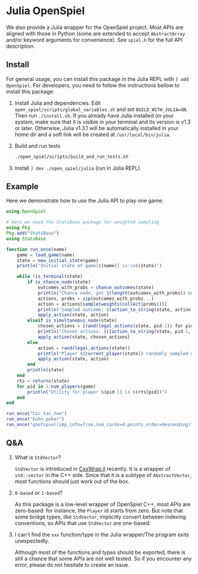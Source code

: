 # Julia OpenSpiel

We also provide a Julia wrapper for the OpenSpiel project. Most APIs are aligned
with those in Python (some are extended to accept `AbstractArray` and/or keyword
arguments for convenience). See `spiel.h` for the full API description.

## Install

For general usage, you can install this package in the Julia REPL with
`] add OpenSpiel`. For developers, you need to follow the instructions bellow to
install this package:

1.  Install Julia and dependencies. Edit `open_spiel/scripts/global_variables.sh`
    and set `BUILD_WITH_JULIA=ON`. Then run `./install.sh`. If you already have
    Julia installed on your system, make sure that it is visible in your
    terminal and its version is v1.3 or later. Otherwise, Julia v1.3.1 will be
    automatically installed in your home dir and a soft link will be created at
    `/usr/local/bin/julia`.

1.  Build and run tests

    ```bash
    ./open_spiel/scripts/build_and_run_tests.sh
    ```

1.  Install `] dev ./open_spiel/julia` (run in Julia REPL).

## Example

Here we demonstrate how to use the Julia API to play one game:

```julia
using OpenSpiel

# Here we need the StatsBase package for weighted sampling
using Pkg
Pkg.add("StatsBase")
using StatsBase

function run_once(name)
    game = load_game(name)
    state = new_initial_state(game)
    println("Initial state of game[$(name)] is:\n$(state)")

    while !is_terminal(state)
        if is_chance_node(state)
            outcomes_with_probs = chance_outcomes(state)
            println("Chance node, got $(length(outcomes_with_probs)) outcomes")
            actions, probs = zip(outcomes_with_probs...)
            action = actions[sample(weights(collect(probs)))]
            println("Sampled outcome: $(action_to_string(state, action))")
            apply_action(state, action)
        elseif is_simultaneous_node(state)
            chosen_actions = [rand(legal_actions(state, pid-1)) for pid in 1:num_players(game)]  # in Julia, indices start at 1
            println("Chosen actions: $([action_to_string(state, pid-1, action) for (pid, action) in enumerate(chosen_actions)])")
            apply_action(state, chosen_actions)
        else
            action = rand(legal_actions(state))
            println("Player $(current_player(state)) randomly sampled action: $(action_to_string(state, action))")
            apply_action(state, action)
        end
        println(state)
    end
    rts = returns(state)
    for pid in 1:num_players(game)
        println("Utility for player $(pid-1) is $(rts[pid])")
    end
end

run_once("tic_tac_toe")
run_once("kuhn_poker")
run_once("goofspiel(imp_info=True,num_cards=4,points_order=descending)")
```

## Q&A

1.  What is `StdVector`?

    `StdVector` is introduced in
    [CxxWrap.jl](https://github.com/JuliaInterop/CxxWrap.jl) recently. It is a
    wrapper of `std::vector` in the C++ side. Since that it is a subtype of
    `AbstractVector`, most functions should just work out of the box.

1.  `0-based` or `1-based`?

    As this package is a low-level wrapper of OpenSpiel C++, most APIs are
    zero-based: for instance, the `Player` id starts from zero. But note that
    some bridge types, like `StdVector`, implicitly convert between indexing
    conventions, so APIs that use `StdVector` are one-based.

1.  I can't find the `xxx` function/type in the Julia wrapper/The program exits
    unexpectedly.

    Although most of the functions and types should be exported, there is still
    a chance that some APIs are not well tested. So if you encounter any error,
    please do not hesitate to create an issue.
